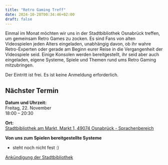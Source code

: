 ```yaml
---
title: "Retro Gaming Treff"
date: 2024-10-28T00:34:46+02:00
draft: false
---
```


Einmal im Monat möchten wir uns in der Stadtbibliothek Osnabrück treffen, um gemeinsam Retro Games zu zocken. Es sind Fans von alten Videospielen jeden Alters eingeladen, unabhängig davon, ob ihr wahre Retro-Experten oder gerade am Beginn eurer Reise in die Vergangenheit der Videospiele seid. Einige Konsolen werden bereitgestellt, ihr seid aber auch eingeladen, eigene Systeme, Spiele und Themen rund ums Retro Gaming mitzubringen.

Der Eintritt ist frei. Es ist keine Anmeldung erforderlich.

## Nächster Termin
**Datum und Uhrzeit:**\
Freitag, 22. November\
18:00 – 20:30

**Ort:**\
[Stadtbibliothek am Markt, Markt 1, 49074 Osnabrück - Sprachenbereich](https://www.openstreetmap.org/node/268428092#map=19/52.277116/8.041998)

**Von uns zum Spielen bereitgestellte Systeme**
- steht noch nicht fest :)

[Ankündigung der Stadtbibliothek](https://stadtbibliothek.osnabrueck.de/erleben#/events/a8e5d8d3-2ba3-4cff-a5ef-d2a9a4324895)